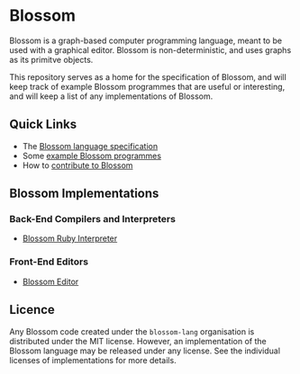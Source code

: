 # Blossom

Blossom is a graph-based computer programming language, meant to be used with a graphical editor. Blossom is non-deterministic, and uses graphs as its primitve objects.

This repository serves as a home for the specification of Blossom, and will keep track of example Blossom programmes that are useful or interesting, and will keep a list of any implementations of Blossom.

## Quick Links

  * The [Blossom language specification](https://github.com/blossom-lang/blossom/blob/master/spec/README.md#blossom-specifications)
  * Some [example Blossom programmes](https://github.com/blossom-lang/blossom/blob/master/examples/README.md##blossom-examples)
  * How to [contribute to Blossom](https://github.com/blossom-lang/blossom/blob/master/contributing/README.md)

## Blossom Implementations

### Back-End Compilers and Interpreters

  * [Blossom Ruby Interpreter](https://github.com/blossom-lang/ruby-interpreter)

### Front-End Editors

  * [Blossom Editor](https://github.com/blossom-lang/editor)

## Licence

Any Blossom code created under the `blossom-lang` organisation is distributed under the MIT license. However, an implementation of the Blossom language may be released under any license. See the individual licenses of implementations for more details.
